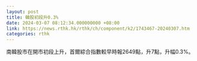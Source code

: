 ```yaml
---
layout: post
title: 韓股初段升0.3%
date: 2024-03-07 08:12:34.000000000 +08:00
link: https://news.rthk.hk/rthk/ch/component/k2/1743467-20240307.htm
categories: rthk
---
```


南韓股市在開市初段上升，首爾綜合指數較早時報2649點，升7點，升幅0.3%。
